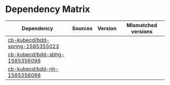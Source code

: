 # Dependency Matrix

Dependency | Sources | Version | Mismatched versions
---------- | ------- | ------- | -------------------
[cb-kubecd/bdd-spring-1585355023](https://github.com/cb-kubecd/bdd-spring-1585355023.git) |  | []() | 
[cb-kubecd/bdd-sbhg-1585356098](https://github.com/cb-kubecd/bdd-sbhg-1585356098.git) |  | []() | 
[cb-kubecd/bdd-nh-1585356098](https://github.com/cb-kubecd/bdd-nh-1585356098.git) |  | []() | 
